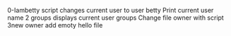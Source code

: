 0-Iambetty script changes current user to user betty
Print current user name
2 groups displays current user groups
Change file owner with script 3new owner
add emoty hello file
